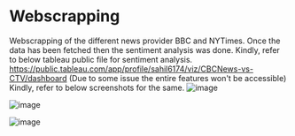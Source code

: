 # Webscrapping

Webscrapping of the different news provider BBC and NYTimes. 
Once the data has been fetched then the sentiment analysis was done.
Kindly, refer to below tableau public file for sentiment analysis.
https://public.tableau.com/app/profile/sahil6174/viz/CBCNews-vs-CTV/dashboard
(Due to some issue the entire features won't be accessible)
Kindly, refer to below screenshots for the same.
![image](https://user-images.githubusercontent.com/55259770/120938794-aa7a9180-c6e2-11eb-9db7-76db36ba6695.png)

![image](https://user-images.githubusercontent.com/55259770/120938905-34c2f580-c6e3-11eb-8a96-5cc07704492a.png)

![image](https://user-images.githubusercontent.com/55259770/120938933-5623e180-c6e3-11eb-8fc2-5a02749b749f.png)

